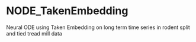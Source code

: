 # NODE_TakenEmbedding
Neural ODE using Taken Embedding on long term time series in rodent split and tied tread mill data
